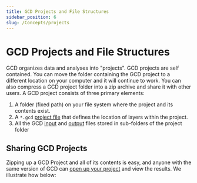 ```yaml
---
title: GCD Projects and File Structures
sidebar_position: 6
slug: /Concepts/projects
---
```

# GCD Projects and File Structures

GCD organizes data and analyses into "projects". GCD projects are self contained. You can move the folder containing the GCD project to a different location on your computer and it will continue to work. You can also compress a GCD project folder into a zip archive and share it with other users. A GCD project consists of three primary elements:

1. A folder (fixed path) on your file system where the project and its contents exist.
2. A `*.gcd` [project file](/gcd-concepts/project/-gcd-files) that defines the location of layers within the project.
3. All the GCD [input](/gcd-concepts/project/inputs-folder) and [output](/gcd-concepts/project/analsyses-folder) files stored in sub-folders of the project folder

## Sharing GCD Projects


Zipping up a GCD Project and all of its contents is easy, and anyone with the same version of GCD can [open up your project](/Help/project-menu/open-project.html) and view the results. We illustrate how below:

<YouTubeEmbed videoId="s2v0-1c9XCg" title="Sharing GCD Projects Video" />
